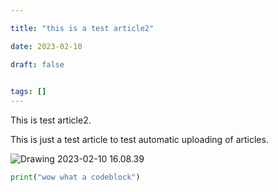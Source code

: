 ```yaml
---

title: "this is a test article2"

date: 2023-02-10

draft: false

  
tags: []
---
```

This is test article2.


This is just a test article to test automatic uploading of articles.

![Drawing 2023-02-10 16.08.39](/media/thisisatestarticle2/Drawing2023-02-1016.08.39.png)

```py
print("wow what a codeblock")
```

